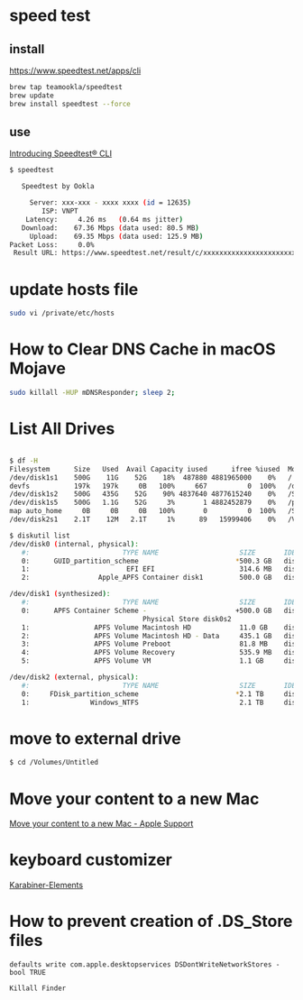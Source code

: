 # speed test

## install 
https://www.speedtest.net/apps/cli

```sh
brew tap teamookla/speedtest
brew update
brew install speedtest --force
```

## use

[Introducing Speedtest® CLI](https://www.speedtest.net/insights/blog/introducing-speedtest-cli/)

```sh
$ speedtest

   Speedtest by Ookla

     Server: xxx-xxx - xxxx xxxx (id = 12635)
        ISP: VNPT
    Latency:     4.26 ms   (0.64 ms jitter)
   Download:    67.36 Mbps (data used: 80.5 MB)
     Upload:    69.35 Mbps (data used: 125.9 MB)
Packet Loss:     0.0%
 Result URL: https://www.speedtest.net/result/c/xxxxxxxxxxxxxxxxxxxxxxxx
```


# update hosts file

```sh
sudo vi /private/etc/hosts
```


# How to Clear DNS Cache in macOS Mojave

```sh
sudo killall -HUP mDNSResponder; sleep 2;
```

# List All Drives

```sh

$ df -H
Filesystem      Size   Used  Avail Capacity iused      ifree %iused  Mounted on
/dev/disk1s1    500G    11G    52G    18%  487880 4881965000    0%   /
devfs           197k   197k     0B   100%     667          0  100%   /dev
/dev/disk1s2    500G   435G    52G    90% 4837640 4877615240    0%   /System/Volumes/Data
/dev/disk1s5    500G   1.1G    52G     3%       1 4882452879    0%   /private/var/vm
map auto_home     0B     0B     0B   100%       0          0  100%   /System/Volumes/Data/home
/dev/disk2s1    2.1T    12M   2.1T     1%      89   15999406    0%   /Volumes/Untitled

$ diskutil list
/dev/disk0 (internal, physical):
   #:                       TYPE NAME                    SIZE       IDENTIFIER
   0:      GUID_partition_scheme                        *500.3 GB   disk0
   1:                        EFI EFI                     314.6 MB   disk0s1
   2:                 Apple_APFS Container disk1         500.0 GB   disk0s2

/dev/disk1 (synthesized):
   #:                       TYPE NAME                    SIZE       IDENTIFIER
   0:      APFS Container Scheme -                      +500.0 GB   disk1
                                 Physical Store disk0s2
   1:                APFS Volume Macintosh HD            11.0 GB    disk1s1
   2:                APFS Volume Macintosh HD - Data     435.1 GB   disk1s2
   3:                APFS Volume Preboot                 81.8 MB    disk1s3
   4:                APFS Volume Recovery                535.9 MB   disk1s4
   5:                APFS Volume VM                      1.1 GB     disk1s5

/dev/disk2 (external, physical):
   #:                       TYPE NAME                    SIZE       IDENTIFIER
   0:     FDisk_partition_scheme                        *2.1 TB     disk2
   1:               Windows_NTFS                         2.1 TB     disk2s1
```

# move to external drive

```sh
$ cd /Volumes/Untitled
```



# Move your content to a new Mac

[Move your content to a new Mac - Apple Support](https://support.apple.com/en-us/HT204350)


# keyboard customizer

[Karabiner-Elements](https://karabiner-elements.pqrs.org/)



# How to prevent creation of .DS_Store files

```
defaults write com.apple.desktopservices DSDontWriteNetworkStores -bool TRUE

Killall Finder
```



